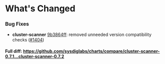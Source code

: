 # What's Changed

### Bug Fixes
- **cluster-scanner** [9b3864ff](https://github.com/sysdiglabs/charts/commit/9b3864fffdc9e8b7e8fdc96f8ed4902f945c34c7): removed unneeded version compatibility checks ([#1404](https://github.com/sysdiglabs/charts/issues/1404))
#### Full diff: https://github.com/sysdiglabs/charts/compare/cluster-scanner-0.7.1...cluster-scanner-0.7.2

